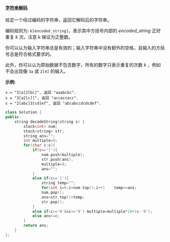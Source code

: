 #### [字符串解码](https://leetcode-cn.com/problems/decode-string/)

给定一个经过编码的字符串，返回它解码后的字符串。

编码规则为: `k[encoded_string]`，表示其中方括号内部的 *encoded_string* 正好重复 *k* 次。注意 *k* 保证为正整数。

你可以认为输入字符串总是有效的；输入字符串中没有额外的空格，且输入的方括号总是符合格式要求的。

此外，你可以认为原始数据不包含数字，所有的数字只表示重复的次数 *k* ，例如不会出现像 `3a` 或 `2[4]` 的输入。

**示例:**

```
s = "3[a]2[bc]", 返回 "aaabcbc".
s = "3[a2[c]]", 返回 "accaccacc".
s = "2[abc]3[cd]ef", 返回 "abcabccdcdcdef".
```

```c++
class Solution {
public:
    string decodeString(string s) {
        stack<int> num;
        stack<string> str;
        string ans="";
        int multiple=0;
        for(char c:s){
            if(c=='['){
                num.push(multiple);
                str.push(ans);
                multiple=0;
                ans="";
            }
            else if(c==']'){
                string temp="";
                for(int i=0;i<num.top();i++)    temp+=ans;
                num.pop();
                ans=str.top()+temp;
                str.pop();
            }
            else if(c>='0'&&c<='9') multiple=multiple*10+(c-'0');
            else ans+=c;
        }
        return ans;
    }
};
```

